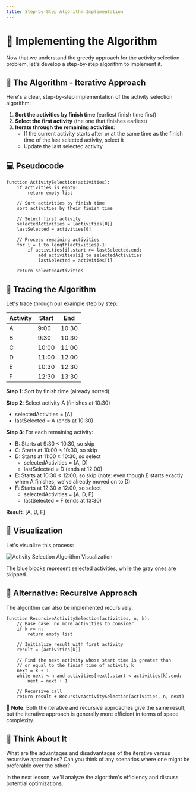 ```yaml
---
title: Step-by-Step Algorithm Implementation
---
```


# 📝 Implementing the Algorithm

Now that we understand the greedy approach for the activity selection problem, let's develop a step-by-step algorithm to implement it.

## 🧮 The Algorithm - Iterative Approach

Here's a clear, step-by-step implementation of the activity selection algorithm:

1. **Sort the activities by finish time** (earliest finish time first)
2. **Select the first activity** (the one that finishes earliest)
3. **Iterate through the remaining activities**:
   - If the current activity starts after or at the same time as the finish time of the last selected activity, select it
   - Update the last selected activity

## 💻 Pseudocode

```
function ActivitySelection(activities):
    if activities is empty:
        return empty list
    
    // Sort activities by finish time
    sort activities by their finish time
    
    // Select first activity
    selectedActivities = [activities[0]]
    lastSelected = activities[0]
    
    // Process remaining activities
    for i = 1 to length(activities)-1:
        if activities[i].start >= lastSelected.end:
            add activities[i] to selectedActivities
            lastSelected = activities[i]
    
    return selectedActivities
```

## 🔄 Tracing the Algorithm

Let's trace through our example step by step:

Activity | Start | End
---------|-------|-----
A        | 9:00  | 10:30
B        | 9:30  | 10:30
C        | 10:00 | 11:00
D        | 11:00 | 12:00
E        | 10:30 | 12:30
F        | 12:30 | 13:30

**Step 1**: Sort by finish time (already sorted)

**Step 2**: Select activity A (finishes at 10:30)
- selectedActivities = [A]
- lastSelected = A (ends at 10:30)

**Step 3**: For each remaining activity:
- B: Starts at 9:30 < 10:30, so skip
- C: Starts at 10:00 < 10:30, so skip
- D: Starts at 11:00 ≥ 10:30, so select
  - selectedActivities = [A, D]
  - lastSelected = D (ends at 12:00)
- E: Starts at 10:30 < 12:00, so skip (note: even though E starts exactly when A finishes, we've already moved on to D)
- F: Starts at 12:30 ≥ 12:00, so select
  - selectedActivities = [A, D, F]
  - lastSelected = F (ends at 13:30)

**Result**: [A, D, F]

## 🧐 Visualization

Let's visualize this process:

![Activity Selection Algorithm Visualization](https://i.imgur.com/nLZKgXP.png)

The blue blocks represent selected activities, while the gray ones are skipped.

## 🔄 Alternative: Recursive Approach

The algorithm can also be implemented recursively:

```
function RecursiveActivitySelection(activities, n, k):
    // Base case: no more activities to consider
    if k >= n:
        return empty list
    
    // Initialize result with first activity
    result = [activities[k]]
    
    // Find the next activity whose start time is greater than
    // or equal to the finish time of activity k
    next = k + 1
    while next < n and activities[next].start < activities[k].end:
        next = next + 1
    
    // Recursive call
    return result + RecursiveActivitySelection(activities, n, next)
```

📌 **Note**: Both the iterative and recursive approaches give the same result, but the iterative approach is generally more efficient in terms of space complexity.

## 🤔 Think About It

What are the advantages and disadvantages of the iterative versus recursive approaches? Can you think of any scenarios where one might be preferable over the other?

In the next lesson, we'll analyze the algorithm's efficiency and discuss potential optimizations. 